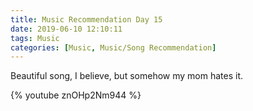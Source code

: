 ```yaml
---
title: Music Recommendation Day 15
date: 2019-06-10 12:10:11
tags: Music
categories: [Music, Music/Song Recommendation]
---
```


Beautiful song, I believe, but somehow my mom hates it.

{% youtube znOHp2Nm944 %}
